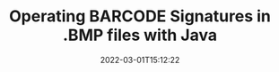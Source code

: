 ---
############################# Static ############################
layout: "auto-gen"
date: 2022-03-01T15:12:22
draft: false
otherformats: 
breadcrumb: Create BARCODE signature on BMP for Java

############################# Head ############################
head_title: "Adding BARCODE signatures in a BMP file with Java"
head_description: "Put BARCODE Signature on BMP file for Java using a few lines of code. Use the GroupDocs Document Signature API to sign dozens file formats."

############################# Header ############################
title: "Operating BARCODE Signatures in .BMP files with Java"
description: "How to add BARCODE Signature with a few lines of Java code"
bg_image: "https://cms.admin.containerize.com/templates/aspose/App_Themes/V3/images/bg/header1.png"
bg_overlay: false
button:
    enable: true

############################# SubMenu ############################
submenu:
    enable: true

    left:
        img_alt: "GroupDocs.Signature for Java"
        image: "https://cms.admin.containerize.com/templates/groupdocs/images/product-logos/90x90-noborder/groupdocs-signature-java.png"
        product: "GroupDocs.Signature"
        platform: "Java"



############################# About ############################
about:
    enable: true
    title: "About GroupDocs.Signature for Java API"
    content: |
        [GroupDocs.Signature for Java](https://products.groupdocs.com/signature/java/) is a advanced .NET API to electronically sign digital documents using various signature types such as text, image, barcode, QR-code, stamp, form-field and metadata. Users can load, edit, validate, save, remove, preview and search digital signatures within PDF, Microsoft Word, Excel worksheets, PowerPoint presentations, Adobe Photoshop, metafiles and image file formats, with additional support for customizing signature properties as needed.
    

overview:
    enable: true
    title: "Overview API"
    content: |
        Sign your BMP files with BARCODE signatures using Java easily. You can use just a couple of Java code lines in any platform of your choice like - Windows, Linux, macOS.
        You can put BARCODE on BMP file in a very convenient way and for free. Besides that it is possible to sign BMP files using advanced BARCODE options. 
        
        There are a lot of options features to sign BMP which you may use for your purposes:

        * BARCODE position on the page can be set up as absolutely as relatively;;
        * One BARCODE signature may be placed on specified pages of multi-page documents;;
        * A lot of additional signature features like color, size, border etc. are available..
        
        There are also saving options for signed BMP file:

        * after signing file might be saved with other supported format;
        * furthermore file can be encrypted with password or saved to memory stream.

        Signing BMP files with BARCODE provides vast amount opportunities for users. Moreover there is no need for any additional software installed - like MS Office, Open Office, Adobe Acrobat Reader etc.


############################# Steps ############################
steps:
    enable: true
    title_left: "Steps to sign BMP with BARCODE in Java"
    content_left: |
        [GroupDocs.Signature for Java](https://products.groupdocs.com/signature/java/) provides ability to sign BMP documents with BARCODE signatures quick and easily.
        
        * Create an instance of Signature class providing BMP file supposed to signing as path or memory stream
        * Instantiate SignOptions class and set all demanded data.
        * Invoke the Signature.Sign passing output BMP file or memory stream

    title_right: "System Requirements"
    content_right: |
        Documents signing with GroupDocs.Signature for Java can be performed in just a few simple steps. Our APIs are supported on all major platforms and operating systems. Before executing the code below, make sure you have the following prerequisites installed on your system.

        * Operating systems: Microsoft Windows, Linux, MacOS
        * Development environments: NetBeans, Intellij IDEA, Eclipse, etc.
        * Java runtime: J2SE 6.0 and above
        * Get the latest GroupDocs.Signature for Java from [Maven](https://repository.groupdocs.com/webapp/#/artifacts/browse/tree/General/repo/com/groupdocs/groupdocs-signature)
         
    code: |
        ```java    
        
        // Set up input BMP file
        string filePath = "input.bmp";
        // Set up output file
        string outputFilePath = "output.bmp";

        // Instantiate Signature for input file
        Signature signature = new Signature(filePath);

        // create barcode option with predefined barcode text
        BarcodeSignOptions options = new BarcodeSignOptions("John Smith");

        // setup Barcode encoding type
        options.setEncodeType(BarcodeTypes.DOTCODE);

        // set signature position
        options.setLeft(50);
        options.setTop(50);
        options.setWidth(200);
        options.setHeight(50);

        // sign BMP document
        SignResult result = signature.sign(outputFilePath, options);

        ```

demos:
    enable: true
    title: "Signing BMP documents with BARCODE Live Demo"
    content: |
       Sign BMP file with BARCODE signature right now by visiting the [GroupDocs.Signature App](https://products.groupdocs.app/signature/family) website. Free online demo waiting for you.
          

more_formats:
    enable: true
    title: "Other supported BARCODE signatures for Java"
    content: "You can also sign BMP with other signature types. Please see the list below."
       
       
back_to_top:
    enable: true
---